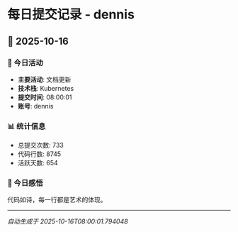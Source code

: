 # 每日提交记录 - dennis

## 📅 2025-10-16

### 🎯 今日活动
- **主要活动**: 文档更新
- **技术栈**: Kubernetes
- **提交时间**: 08:00:01
- **账号**: dennis

### 📊 统计信息
- 总提交次数: 733
- 代码行数: 8745
- 活跃天数: 654

### 💭 今日感悟
代码如诗，每一行都是艺术的体现。

---
*自动生成于 2025-10-16T08:00:01.794048*
